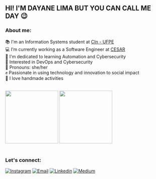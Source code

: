 ## HI! I'M DAYANE LIMA BUT YOU CAN CALL ME DAY 😉

### About me:

📚 I'm an Information Systems student at [CIn - UFPE](https://portal.cin.ufpe.br/) <br/>
💻 I’m currently working as a Software Engineer at [CESAR](https://www.cesar.org.br/web/english) <br/>
🚀 I'm dedicated to learning Automation and Cybersecurity <br/>
🧐 Interested in DevOps and Cybersecurity <br/>
💜 Pronouns: she/her <br/>
✊ Passionate in using technology and innovation to social impact <br/>
🧶 I love handmade activities <br/><br/>

<div style="display: block">
  <img style="height: 12em" src="https://github-readme-stats.vercel.app/api?username=anuraghazra&show_icons=true&hide=contribs,prs&cache_seconds=86400&theme=merko"/>
  <img style="height: 12em" src="https://github-readme-stats.vercel.app/api/top-langs/?username=bomday&layout=compact&langs_count=7&theme=merko"/>
</div><br/>

### Let's connect:

[![Instagram](https://img.shields.io/badge/Instagram-E4405F?style=for-the-badge&logo=instagram&logoColor=white)](https://www.instagram.com/bom.d4y)
[![Email](https://img.shields.io/badge/Gmail-D14836?style=for-the-badge&logo=gmail&logoColor=white)](dayanecamilelima@gmail.com)
[![Linkedin](https://img.shields.io/badge/LinkedIn-0077B5?style=for-the-badge&logo=linkedin&logoColor=white)](https://www.linkedin.com/in/dayane-lima-5b2558199/)
[![Medium](https://img.shields.io/badge/medium-%2312100E.svg?&style=for-the-badge&logo=medium&logoColor=white)](https://medium.com/@dayanecamilelima)
